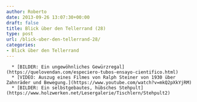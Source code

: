 ```yaml
---
author: Roberto
date: 2013-09-26 13:07:30+00:00
draft: false
title: Blick über den Tellerrand (28)
type: post
url: /blick-uber-den-tellerrand-28/
categories:
- Blick über den Tellerrand
---
```



	  * [BILDER: Ein ungewöhnliches Gewürzregal](https://quelovendan.com/especiero-tubos-ensayo-cientifico.html)
	  * [VIDEO: Auszug eines Filmes von Ralph Steiner von 1930 über Zahnräder und Bewegung.](https://www.youtube.com/watch?v=mkQ2pXkYjRM)
	  * [BILDER: Ein selbstgebautes, hübsches Stehpult](https://www.holzwerken.net/Lesergalerie/Tischlern/Stehpult2)

